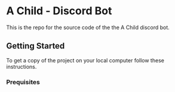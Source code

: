 # A Child - Discord Bot
This is the repo for the source code of the the A Child discord bot.

## Getting  Started
To get a copy of the project on your local computer follow these instructions.

### Prequisites 
<!--stackedit_data:
eyJoaXN0b3J5IjpbMTA5NDE1NjcwN119
-->